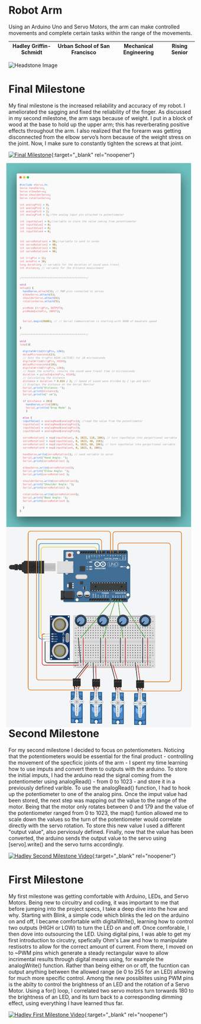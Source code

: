 ﻿# Robot Arm
Using an Arduino Uno and Servo Motors, the arm can make controlled movements and complete certain tasks within the range of the movements.

| Hadley Griffin-Schmidt | Urban School of San Francisco | Mechanical Engineering | Rising Senior |
|:--:|:--:|:--:|:--:|

![Headstone Image](https://bluestampengineering.com/wp-content/uploads/2016/05/improve.jpg)

  
# Final Milestone
My final milestone is the increased reliability and accuracy of my robot. I ameliorated the sagging and fixed the reliability of the finger. As discussed in my second milestone, the arm sags because of weight. I put in a block of wood at the base to hold up the upper arm; this has reverberating positive effects throughout the arm. I also realized that the forearm was getting disconnected from the elbow servo’s horn because of the weight stress on the joint. Now, I make sure to constantly tighten the screws at that joint. 

[![Final Milestone](https://res.cloudinary.com/marcomontalbano/image/upload/v1612573869/video_to_markdown/images/youtube--F7M7imOVGug-c05b58ac6eb4c4700831b2b3070cd403.jpg )](https://www.youtube.com/watch?v=F7M7imOVGug&feature=emb_logo "Final Milestone"){:target="_blank" rel="noopener"}

<img src="images/carbon.png" width=500 align=center style="float:right; padding-right:10px">

<img src="images/Screen Shot 2021-07-23 at 12.38.04 PM.png" width=500 align=center style="float:right; padding-right:10px">

# Second Milestone
For my second milestone I decided to focus on potentiometers. Noticing that the potentiometers would be essential for the final product - controlling the movement of the specficic joints of the arm - I spent my time learning how to use imputs and convert them to outputs with the arduino. To store the initial imputs, I had the arduino read the signal coming from the potentiometer using analogRead() - from 0 to 1023 - and store it in a previously defined varible. To use the analogRead() function, I had to hook up the potentiometer to one of the analog pins. Once the imput value had been stored, the next step was mapping out the value to the range of the motor. Being that the motor only rotates between 0 and 179 and the value of the potentiometer ranged from 0 to 1023, the map() funtion allowed me to scale down the values so the  turn of the potentiometer would correlate directly with the servo rotation. To store this new value I used a different "output value", also perviosuly defined. Finally, now that the value has been converted, the arduino sends the output value to the servo using [servo].write() and the servo turns accordingly.

[![Hadley Second Milestone Video](https://res.cloudinary.com/marcomontalbano/image/upload/v1626900543/video_to_markdown/images/youtube--Pg5RJ3HaIMg-c05b58ac6eb4c4700831b2b3070cd403.jpg)](https://www.youtube.com/watch?v=Pg5RJ3HaIMg "Hadley Second Milestone Video"){:target="_blank" rel="noopener"}

# First Milestone 
My first milestone was getting comfortable with Arduino, LEDs, and Servo Motors. Being new to circuitry and coding, it was important to me that before jumping into the project specs, I take a deep dive into the how and why. Starting with Blink, a simple code which blinks the led on the arduino on and off, I became comfortable with digitalWrite(), learning how to control two outputs (HIGH or LOW) to turn the LED on and off. Once comforable, I then dove into outsourcing the LED. Using digital pins, I was able to get my first introduction to circutry, spefically Ohm's Law and how to manipulate restisotrs to allow for the correct amount of current. From there, I moved on to  ~PWM pins which generate a steady rectangular wave to allow incrimental results through digital means using, for example the analogWrite() function. Rather than being either on or off, the fucntion can output anything between the allowed range (ie 0 to 255 for an LED) allowing for much more specific control. Among the new possiblites using PWM pins is the abilty to control the brightness of an LED and the rotation of a Servo Motor. Using a for() loop, I correlated two servo motors turn torwards 180 to the brightness of an LED, and its turn back to a corresponding dimming effect, using everything I have learned thus far.

[![Hadley First Milestone Video](https://res.cloudinary.com/marcomontalbano/image/upload/v1626463562/video_to_markdown/images/youtube--ouI9OeCi77s-c05b58ac6eb4c4700831b2b3070cd403.jpg)](https://www.youtube.com/watch?v=ouI9OeCi77s "Hadley First Milestone Video"){:target="_blank" rel="noopener")
